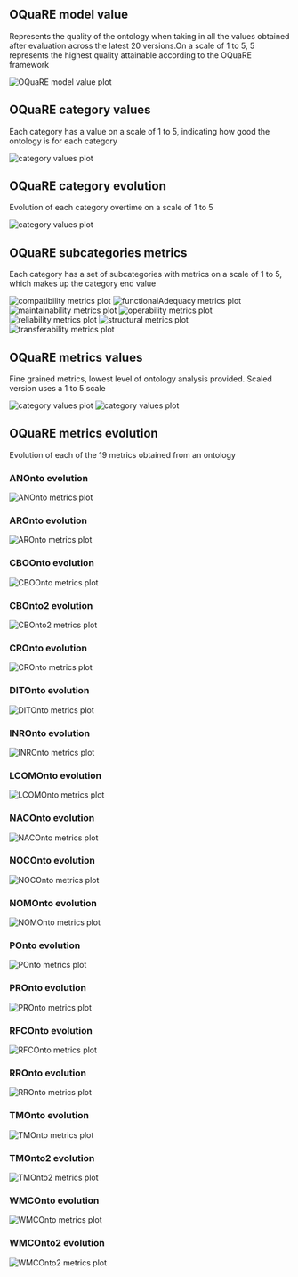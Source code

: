 ## OQuaRE model value
Represents the quality of the ontology when taking in all the values obtained after evaluation across the latest 20 versions.On a scale of 1 to 5, 5 represents the highest quality attainable according to the OQuaRE framework

![OQuaRE model value plot](img/obi_OQuaRE_model_values.png)
## OQuaRE category values
Each category has a value on a scale of 1 to 5, indicating how good the ontology is for each category

![category values plot](img/obi_category_values.png)
## OQuaRE category evolution
Evolution of each category overtime on a scale of 1 to 5

![category values plot](img/obi_categories_evolution.png)
## OQuaRE subcategories metrics
Each category has a set of subcategories with metrics on a scale of 1 to 5, which makes up the category end value

![compatibility metrics plot](img/obi_compatibility_subcategories_metrics.png)
![functionalAdequacy metrics plot](img/obi_functionalAdequacy_subcategories_metrics.png)
![maintainability metrics plot](img/obi_maintainability_subcategories_metrics.png)
![operability metrics plot](img/obi_operability_subcategories_metrics.png)
![reliability metrics plot](img/obi_reliability_subcategories_metrics.png)
![structural metrics plot](img/obi_structural_subcategories_metrics.png)
![transferability metrics plot](img/obi_transferability_subcategories_metrics.png)
## OQuaRE metrics values
Fine grained metrics, lowest level of ontology analysis provided. Scaled version uses a 1 to 5 scale

![category values plot](img/obi_metrics.png)
![category values plot](img/obi_scaled_metrics.png)
## OQuaRE metrics evolution
Evolution of each of the 19 metrics obtained from an ontology
### ANOnto evolution

![ANOnto metrics plot](img/obi_ANOnto_metric_evolution.png)

### AROnto evolution

![AROnto metrics plot](img/obi_AROnto_metric_evolution.png)

### CBOOnto evolution

![CBOOnto metrics plot](img/obi_CBOOnto_metric_evolution.png)

### CBOnto2 evolution

![CBOnto2 metrics plot](img/obi_CBOnto2_metric_evolution.png)

### CROnto evolution

![CROnto metrics plot](img/obi_CROnto_metric_evolution.png)

### DITOnto evolution

![DITOnto metrics plot](img/obi_DITOnto_metric_evolution.png)

### INROnto evolution

![INROnto metrics plot](img/obi_INROnto_metric_evolution.png)

### LCOMOnto evolution

![LCOMOnto metrics plot](img/obi_LCOMOnto_metric_evolution.png)

### NACOnto evolution

![NACOnto metrics plot](img/obi_NACOnto_metric_evolution.png)

### NOCOnto evolution

![NOCOnto metrics plot](img/obi_NOCOnto_metric_evolution.png)

### NOMOnto evolution

![NOMOnto metrics plot](img/obi_NOMOnto_metric_evolution.png)

### POnto evolution

![POnto metrics plot](img/obi_POnto_metric_evolution.png)

### PROnto evolution

![PROnto metrics plot](img/obi_PROnto_metric_evolution.png)

### RFCOnto evolution

![RFCOnto metrics plot](img/obi_RFCOnto_metric_evolution.png)

### RROnto evolution

![RROnto metrics plot](img/obi_RROnto_metric_evolution.png)

### TMOnto evolution

![TMOnto metrics plot](img/obi_TMOnto_metric_evolution.png)

### TMOnto2 evolution

![TMOnto2 metrics plot](img/obi_TMOnto2_metric_evolution.png)

### WMCOnto evolution

![WMCOnto metrics plot](img/obi_WMCOnto_metric_evolution.png)

### WMCOnto2 evolution

![WMCOnto2 metrics plot](img/obi_WMCOnto2_metric_evolution.png)

